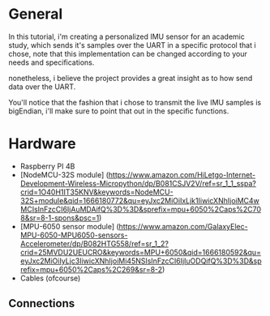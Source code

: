 # General
In this tutorial, i'm creating a personalized IMU sensor for an academic study, which sends it's samples over the UART
in a specific protocol that i chose, note that this implementation can be changed according to your needs and specifications.

nonetheless, i believe the project provides a great insight as to how send data over the UART.

You'll notice that the fashion that i chose to transmit the live IMU samples is bigEndian, i'll make sure to point that out
in the specific functions.

# Hardware
- Raspberry PI 4B
- [NodeMCU-32S module] (https://www.amazon.com/HiLetgo-Internet-Development-Wireless-Micropython/dp/B081CSJV2V/ref=sr_1_1_sspa?crid=1O40H1IT35KNV&keywords=NodeMCU-32S+module&qid=1666180772&qu=eyJxc2MiOiIxLjk1IiwicXNhIjoiMC4wMCIsInFzcCI6IjAuMDAifQ%3D%3D&sprefix=mpu+6050%2Caps%2C708&sr=8-1-spons&psc=1)
- [MPU-6050 sensor module] (https://www.amazon.com/GalaxyElec-MPU-6050-MPU6050-sensors-Accelerometer/dp/B082HTG558/ref=sr_1_2?crid=25MVDU2UEUCRO&keywords=MPU+6050&qid=1666180592&qu=eyJxc2MiOiIyLjc3IiwicXNhIjoiMi45NSIsInFzcCI6IjIuODQifQ%3D%3D&sprefix=mpu+6050%2Caps%2C269&sr=8-2)
- Cables (ofcourse)

## Connections
